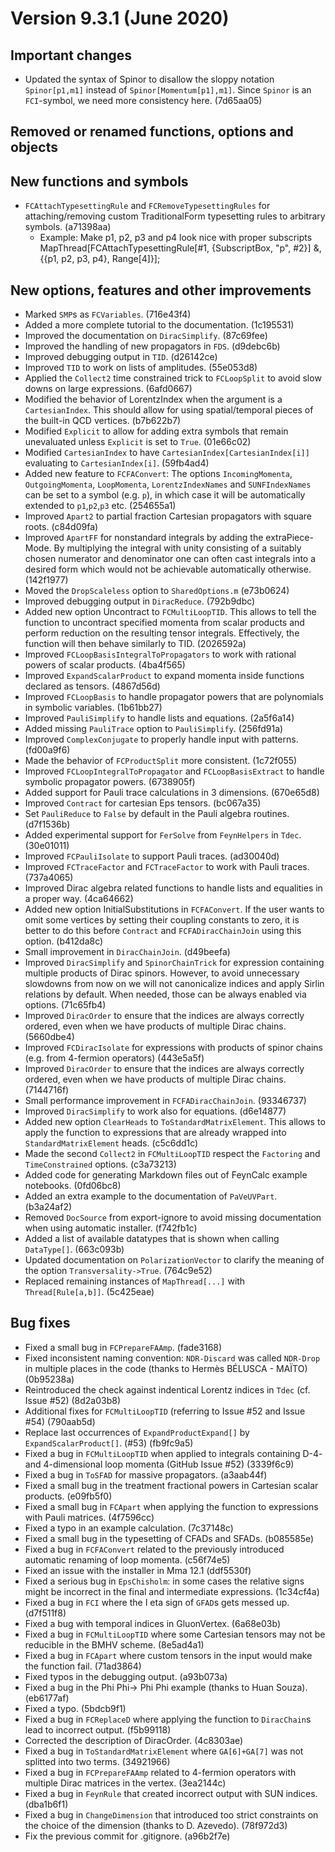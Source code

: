 # Version 9.3.1 (June 2020)

## Important changes 

* Updated the syntax of Spinor to disallow the sloppy notation `Spinor[p1,m1]` instead of `Spinor[Momentum[p1],m1]`. Since `Spinor` is an `FCI`-symbol, we need more consistency here. (7d65aa05)

## Removed or renamed functions, options and objects

## New functions and symbols

* `FCAttachTypesettingRule` and `FCRemoveTypesettingRules` for attaching/removing custom TraditionalForm typesetting rules to arbitrary symbols. (a71398aa)
	* Example: Make p1, p2, p3 and p4 look nice with proper subscripts
		MapThread[FCAttachTypesettingRule[#1, {SubscriptBox, "p", #2}] &, {{p1, p2, p3, p4}, Range[4]}];

## New options, features and other improvements

* Marked `SMP`s as `FCVariables`. (716e43f4)
* Added a more complete tutorial to the documentation. (1c195531)
* Improved the documentation on `DiracSimplify`. (87c69fee)
* Improved the handling of new propagators in `FDS`. (d9debc6b)
* Improved debugging output in `TID`. (d26142ce)
* Improved `TID` to work on lists of amplitudes. (55e053d8)
* Applied the `Collect2` time constrained trick to `FCLoopSplit` to avoid slow downs on large expressions. (6afd0667)
* Modified the behavior of LorentzIndex when the argument is a `CartesianIndex`. This should allow for using spatial/temporal pieces of the built-in QCD vertices. (b7b622b7)
* Modified `Explicit` to allow for adding extra symbols that remain unevaluated unless `Explicit` is set to `True`. (01e66c02)
* Modified `CartesianIndex` to have `CartesianIndex[CartesianIndex[i]]` evaluating to `CartesianIndex[i]`. (59fb4ad4)
* Added new feature to `FCFAConvert`: The options `IncomingMomenta`, `OutgoingMomenta`, `LoopMomenta`, `LorentzIndexNames` and `SUNFIndexNames` can be set to a symbol (e.g. `p`), in which case it will be automatically extended to `p1`,`p2`,`p3` etc. (254655a1)
* Improved `Apart2` to partial fraction Cartesian propagators with square roots. (c84d09fa)
* Improved `ApartFF` for nonstandard integrals by adding the extraPiece-Mode. By multiplying the integral with unity consisting of a suitably chosen numerator and denominator one can often cast integrals into a desired form which would not be achievable automatically otherwise. (142f1977)
* Moved the `DropScaleless` option to `SharedOptions.m` (e73b0624)
* Improved debugging output in `DiracReduce`. (792b9dbc)
* Added new option Uncontract to `FCMultiLoopTID`. This allows to tell the function to uncontract specified momenta from scalar products and perform reduction on the resulting tensor integrals. Effectively, the function will then behave similarly to TID. (2026592a)
* Improved `FCLoopBasisIntegralToPropagators` to work with rational powers of scalar products. (4ba4f565)
* Improved `ExpandScalarProduct` to expand momenta inside functions declared as tensors. (4867d56d)
* Improved `FCLoopBasis` to handle propagator powers that are polynomials in symbolic variables. (1b61bb27)
* Improved `PauliSimplify` to handle lists and equations. (2a5f6a14)
* Added missing `PauliTrace` option to `PauliSimplify`. (256fd91a)
* Improved `ComplexConjugate` to properly handle input with patterns. (fd00a9f6)
* Made the behavior of `FCProductSplit` more consistent. (1c72f055)
* Improved `FCLoopIntegralToPropagator` and `FCLoopBasisExtract` to handle symbolic propagator powers. (6738905f)
* Added support for Pauli trace calculations in 3 dimensions. (670e65d8)
* Improved `Contract` for cartesian Eps tensors. (bc067a35)
* Set `PauliReduce` to `False` by default in the Pauli algebra routines. (d7f1536b)
* Added experimental support for `FerSolve` from `FeynHelpers` in `Tdec`. (30e01011)
* Improved `FCPauliIsolate` to support Pauli traces. (ad30040d)
* Improved `FCTraceFactor` and `FCTraceFactor` to work with Pauli traces. (737a4065)
* Improved Dirac algebra related functions to handle lists and equalities in a proper way. (4ca64662)
* Added new option InitialSubstitutions in `FCFAConvert`. If the user wants to omit some vertices by setting their coupling constants to zero, it is better to do this before `Contract` and `FCFADiracChainJoin` using this option. (b412da8c)
* Small improvement in `DiracChainJoin`. (d49beefa)
* Improved `DiracSimplify` and `SpinorChainTrick` for expression containing multiple products of Dirac spinors. However, to avoid unnecessary slowdowns from now on we will not canonicalize indices and apply Sirlin relations by default. When needed, those can be always enabled via options. (71c65fb4)
* Improved `DiracOrder` to ensure that the indices are always correctly ordered, even when we have products of multiple Dirac chains. (5660dbe4)
* Improved `FCDiracIsolate` for expressions with products of spinor chains (e.g. from 4-fermion operators) (443e5a5f)
* Improved `DiracOrder` to ensure that the indices are always correctly ordered, even when we have products of multiple Dirac chains. (7144716f)
* Small performance improvement in `FCFADiracChainJoin`. (93346737)
* Improved `DiracSimplify` to work also for equations. (d6e14877)
* Added new option `ClearHeads` to `ToStandardMatrixElement`. This allows to apply the function to expressions that are already wrapped into `StandardMatrixElement` heads. (c5c6dd1c)
* Made the second `Collect2` in `FCMultiLoopTID` respect the `Factoring` and `TimeConstrained` options. (c3a73213)
* Added code for generating Markdown files out of FeynCalc example notebooks. (0fd06bc8)
* Added an extra example to the documentation of `PaVeUVPart`. (b3a24af2)
* Removed `DocSource` from export-ignore to avoid missing documentation when using automatic installer. (f742fb1c)
* Added a list of available datatypes that is shown when calling `DataType[]`. (663c093b)
* Updated documentation on `PolarizationVector` to clarify the meaning of the option `Transversality->True`. (764c9e52)
* Replaced remaining instances of `MapThread[...]` with `Thread[Rule[a,b]]`. (5c425eae)

## Bug fixes

* Fixed a small bug in `FCPrepareFAAmp`. (fade3168)
* Fixed inconsistent naming convention: `NDR-Discard` was called `NDR-Drop` in multiple places in the code (thanks to Hermès BÉLUSCA - MAÏTO) (0b95238a)
* Reintroduced the check against indentical Lorentz indices in `Tdec` (cf. Issue #52) (8d2a03b8)
* Additional fixes for `FCMultiLoopTID` (referring to Issue #52 and Issue #54) (790aab5d)
* Replace last occurrences of `ExpandProductExpand[]` by `ExpandScalarProduct[]`. (#53) (fb9fc9a5)
* Fixed a bug in `FCMultiLoopTID` when applied to integrals containing D-4- and 4-dimensional loop momenta (GitHub Issue #52) (3339f6c9)
* Fixed a bug in `ToSFAD` for massive propagators. (a3aab44f)
* Fixed a small bug in the treatment fractional powers in Cartesian scalar products. (e09fb5f0)
* Fixed a small bug in `FCApart` when applying the function to expressions with Pauli matrices. (4f7596cc)
* Fixed a typo in an example calculation. (7c37148c)
* Fixed a small bug in the typesetting of CFADs and SFADs. (b085585e)
* Fixed a bug in `FCFAConvert` related to the previously introduced automatic renaming of loop momenta. (c56f74e5)
* Fixed an issue with the installer in Mma 12.1 (ddf5530f)
* Fixed a serious bug in `EpsChisholm`: in some cases the relative signs might be incorrect in the final and intermediate expressions. (1c34cf4a)
* Fixed a bug in `FCI` where the I eta sign of `GFAD`s gets messed up. (d7f511f8)
* Fixed a bug with temporal indices in GluonVertex. (6a68e03b)
* Fixed a bug in `FCMultiLoopTID` where some Cartesian tensors may not be reducible in the BMHV scheme. (8e5ad4a1)
* Fixed a bug in `FCApart` where custom tensors in the input would make the function fail. (71ad3864)
* Fixed typos in the debugging output. (a93b073a)
* Fixed a bug in the Phi Phi-> Phi Phi example (thanks to Huan Souza). (eb6177af)
* Fixed a typo. (5bdcb9f1)
* Fixed a bug in `FCReplaceD` where applying the function to `DiracChain`s lead to incorrect output. (f5b99118)
* Corrected the description of DiracOrder. (4c8303ae)
* Fixed a bug in `ToStandardMatrixElement` where `GA[6]+GA[7]` was not splitted into two terms. (34921966)
* Fixed a bug in `FCPrepareFAAmp` related to 4-fermion operators with multiple Dirac matrices in the vertex. (3ea2144c)
* Fixed a bug in `FeynRule` that created incorrect output with SUN indices. (dba1b6f1)
* Fixed a bug in `ChangeDimension` that introduced too strict constraints on the choice of the dimension (thanks to D. Azevedo). (78f972d3)
* Fix the previous commit for .gitignore. (a96b2f7e)


